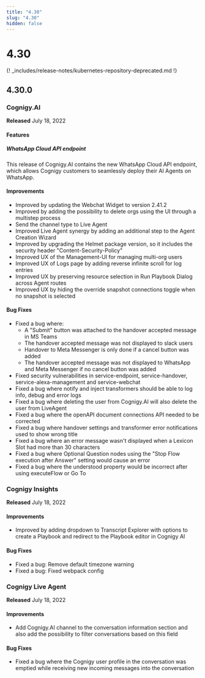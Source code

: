 ```yaml
---
title: "4.30" 
slug: "4.30" 
hidden: false 
---
```


# 4.30

{! _includes/release-notes/kubernetes-repository-deprecated.md !}

## 4.30.0

### Cognigy.AI

**Released** July 18, 2022

#### Features

##### WhatsApp Cloud API endpoint

This release of Cognigy.AI contains the new WhatsApp Cloud API endpoint,
which allows Cognigy customers to seamlessly deploy their AI Agents on WhatsApp.

#### Improvements

- Improved by updating the Webchat Widget to version 2.41.2
- Improved by adding the possibility to delete orgs using the UI through a multistep process
- Send the channel type to Live Agent
- Improved Live Agent synergy by adding an additional step to the Agent Creation Wizard
- Improved by upgrading the Helmet package version, so it includes the security header "Content-Security-Policy"
- Improved UX of the Management-UI for managing multi-org users
- Improved UX of Logs page by adding reverse infinite scroll for log entries
- Improved UX by preserving resource selection in Run Playbook Dialog across Agent routes
- Improved UX by hiding the override snapshot connections toggle when no snapshot is selected

#### Bug Fixes

- Fixed a bug where:
  - A "Submit" button was attached to the handover accepted message in MS Teams
  - The handover accepted message was not displayed to slack users
  - Handover to Meta Messenger is only done if a cancel button was added
  - The handover accepted message was not displayed to WhatsApp and Meta Messenger if no cancel button was added
- Fixed security vulnerabilities in service-endpoint, service-handover, service-alexa-management and service-webchat
- Fixed a bug where notify and inject transformers should be able to log info, debug and error logs
- Fixed a bug where deleting the user from Cognigy.AI will also delete the user from LiveAgent
- Fixed a bug where the openAPI document connections API needed to be corrected
- Fixed a bug where handover settings and transformer error notifications used to show wrong title
- Fixed a bug where an error message wasn't displayed when a Lexicon Slot had more than 30 characters
- Fixed a bug where Optional Question nodes using the "Stop Flow execution after Answer" setting would cause an error
- Fixed a bug where the understood property would be incorrect after using executeFlow or Go To

### Cognigy Insights

**Released** July 18, 2022

#### Improvements

- Improved by adding dropdown to Transcript Explorer with options to create a Playbook and redirect to the Playbook editor in Cognigy AI

#### Bug Fixes

- Fixed a bug: Remove default timezone warning
- Fixed a bug: Fixed webpack config

### Cognigy Live Agent

**Released** July 18, 2022

#### Improvements

- Add Cognigy.AI channel to the conversation information section and also add the possibility to filter conversations based on this field

#### Bug Fixes

- Fixed a bug where the Cognigy user profile in the conversation was emptied while receiving new incoming messages into the conversation